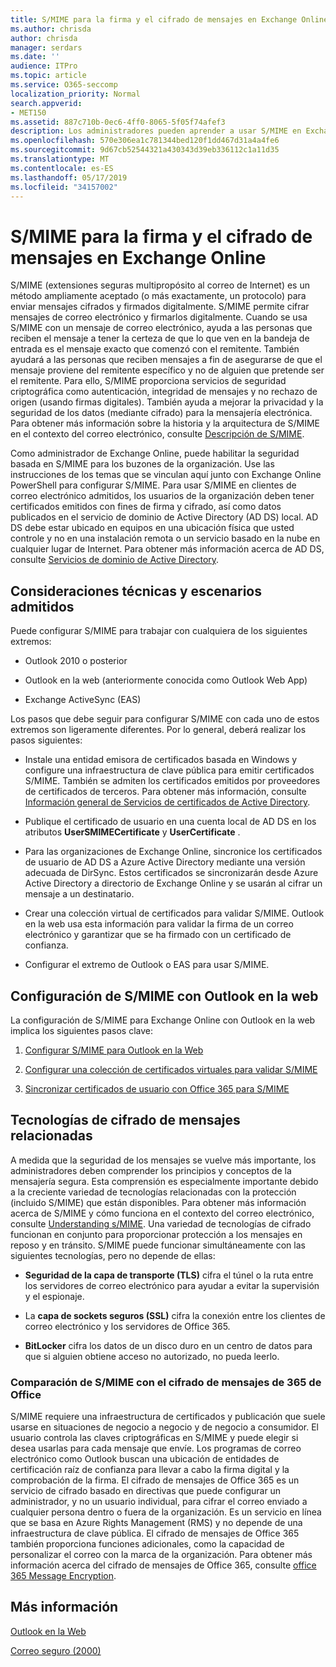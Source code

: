 ```yaml
---
title: S/MIME para la firma y el cifrado de mensajes en Exchange Online
ms.author: chrisda
author: chrisda
manager: serdars
ms.date: ''
audience: ITPro
ms.topic: article
ms.service: O365-seccomp
localization_priority: Normal
search.appverid:
- MET150
ms.assetid: 887c710b-0ec6-4ff0-8065-5f05f74afef3
description: Los administradores pueden aprender a usar S/MIME en Exchange Online.
ms.openlocfilehash: 570e306ea1c781344bed120f1dd467d31a4a4fe6
ms.sourcegitcommit: 9d67cb52544321a430343d39eb336112c1a11d35
ms.translationtype: MT
ms.contentlocale: es-ES
ms.lasthandoff: 05/17/2019
ms.locfileid: "34157002"
---
```

# <a name="smime-for-message-signing-and-encryption-in-exchange-online"></a>S/MIME para la firma y el cifrado de mensajes en Exchange Online

S/MIME (extensiones seguras multipropósito al correo de Internet) es un método ampliamente aceptado (o más exactamente, un protocolo) para enviar mensajes cifrados y firmados digitalmente. S/MIME permite cifrar mensajes de correo electrónico y firmarlos digitalmente. Cuando se usa S/MIME con un mensaje de correo electrónico, ayuda a las personas que reciben el mensaje a tener la certeza de que lo que ven en la bandeja de entrada es el mensaje exacto que comenzó con el remitente. También ayudará a las personas que reciben mensajes a fin de asegurarse de que el mensaje proviene del remitente específico y no de alguien que pretende ser el remitente. Para ello, S/MIME proporciona servicios de seguridad criptográfica como autenticación, integridad de mensajes y no rechazo de origen (usando firmas digitales). También ayuda a mejorar la privacidad y la seguridad de los datos (mediante cifrado) para la mensajería electrónica. Para obtener más información sobre la historia y la arquitectura de S/MIME en el contexto del correo electrónico, consulte [Descripción de S/MIME](https://go.microsoft.com/fwlink/?LinkID=393948).

Como administrador de Exchange Online, puede habilitar la seguridad basada en S/MIME para los buzones de la organización. Use las instrucciones de los temas que se vinculan aquí junto con Exchange Online PowerShell para configurar S/MIME. Para usar S/MIME en clientes de correo electrónico admitidos, los usuarios de la organización deben tener certificados emitidos con fines de firma y cifrado, así como datos publicados en el servicio de dominio de Active Directory (AD DS) local. AD DS debe estar ubicado en equipos en una ubicación física que usted controle y no en una instalación remota o un servicio basado en la nube en cualquier lugar de Internet. Para obtener más información acerca de AD DS, consulte [Servicios de dominio de Active Directory](https://go.microsoft.com/fwlink/?LinkID=394064).

## <a name="supported-scenarios-and-technical-considerations"></a>Consideraciones técnicas y escenarios admitidos

Puede configurar S/MIME para trabajar con cualquiera de los siguientes extremos:

- Outlook 2010 o posterior

- Outlook en la web (anteriormente conocida como Outlook Web App)

- Exchange ActiveSync (EAS)

Los pasos que debe seguir para configurar S/MIME con cada uno de estos extremos son ligeramente diferentes. Por lo general, deberá realizar los pasos siguientes:

- Instale una entidad emisora de certificados basada en Windows y configure una infraestructura de clave pública para emitir certificados S/MIME. También se admiten los certificados emitidos por proveedores de certificados de terceros. Para obtener más información, consulte [Información general de Servicios de certificados de Active Directory](https://technet.microsoft.com/library/hh831740.aspx).

- Publique el certificado de usuario en una cuenta local de AD DS en los atributos **UserSMIMECertificate** y **UserCertificate** .

- Para las organizaciones de Exchange Online, sincronice los certificados de usuario de AD DS a Azure Active Directory mediante una versión adecuada de DirSync. Estos certificados se sincronizarán desde Azure Active Directory a directorio de Exchange Online y se usarán al cifrar un mensaje a un destinatario.

- Crear una colección virtual de certificados para validar S/MIME. Outlook en la web usa esta información para validar la firma de un correo electrónico y garantizar que se ha firmado con un certificado de confianza.

- Configurar el extremo de Outlook o EAS para usar S/MIME.

## <a name="setup-smime-with-outlook-on-the-web"></a>Configuración de S/MIME con Outlook en la web

La configuración de S/MIME para Exchange Online con Outlook en la web implica los siguientes pasos clave:

1. [Configurar S/MIME para Outlook en la Web](configure-s-mime-settings-for-outlook-web-app.md)

2. [Configurar una colección de certificados virtuales para validar S/MIME](set-up-virtual-certificate-collection-to-validate-s-mime.md)

3. [Sincronizar certificados de usuario con Office 365 para S/MIME](sync-user-certificates-to-office-365-for-s-mime.md)

## <a name="related-message-encryption-technologies"></a>Tecnologías de cifrado de mensajes relacionadas

A medida que la seguridad de los mensajes se vuelve más importante, los administradores deben comprender los principios y conceptos de la mensajería segura. Esta comprensión es especialmente importante debido a la creciente variedad de tecnologías relacionadas con la protección (incluido S/MIME) que están disponibles. Para obtener más información acerca de S/MIME y cómo funciona en el contexto del correo electrónico, consulte [Understanding s/MIME](https://go.microsoft.com/fwlink/?LinkID=393948). Una variedad de tecnologías de cifrado funcionan en conjunto para proporcionar protección a los mensajes en reposo y en tránsito. S/MIME puede funcionar simultáneamente con las siguientes tecnologías, pero no depende de ellas:

- **Seguridad de la capa de transporte (TLS)** cifra el túnel o la ruta entre los servidores de correo electrónico para ayudar a evitar la supervisión y el espionaje.

- La **capa de sockets seguros (SSL)** cifra la conexión entre los clientes de correo electrónico y los servidores de Office 365.

- **BitLocker** cifra los datos de un disco duro en un centro de datos para que si alguien obtiene acceso no autorizado, no pueda leerlo.

### <a name="smime-compared-with-office-365-message-encryption"></a>Comparación de S/MIME con el cifrado de mensajes de 365 de Office

S/MIME requiere una infraestructura de certificados y publicación que suele usarse en situaciones de negocio a negocio y de negocio a consumidor. El usuario controla las claves criptográficas en S/MIME y puede elegir si desea usarlas para cada mensaje que envíe. Los programas de correo electrónico como Outlook buscan una ubicación de entidades de certificación raíz de confianza para llevar a cabo la firma digital y la comprobación de la firma. El cifrado de mensajes de Office 365 es un servicio de cifrado basado en directivas que puede configurar un administrador, y no un usuario individual, para cifrar el correo enviado a cualquier persona dentro o fuera de la organización. Es un servicio en línea que se basa en Azure Rights Management (RMS) y no depende de una infraestructura de clave pública. El cifrado de mensajes de Office 365 también proporciona funciones adicionales, como la capacidad de personalizar el correo con la marca de la organización. Para obtener más información acerca del cifrado de mensajes de Office 365, consulte [office 365 Message Encryption](https://go.microsoft.com/fwlink/?LinkID=392525).

## <a name="more-information"></a>Más información

[Outlook en la Web](http://technet.microsoft.com/library/3814b665-01e8-4881-9a44-163f14789ee4.aspx)

[Correo seguro (2000)](https://technet.microsoft.com/en-us/library/cc962043.aspx)
